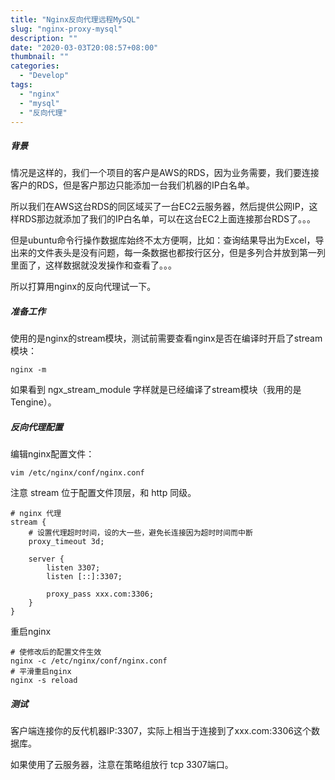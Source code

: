 ```yaml
---
title: "Nginx反向代理远程MySQL"
slug: "nginx-proxy-mysql"
description: ""
date: "2020-03-03T20:08:57+08:00"
thumbnail: ""
categories:
  - "Develop"
tags:
  - "nginx"
  - "mysql"
  - "反向代理"
---
```

##### 背景

情况是这样的，我们一个项目的客户是AWS的RDS，因为业务需要，我们要连接客户的RDS，但是客户那边只能添加一台我们机器的IP白名单。

所以我们在AWS这台RDS的同区域买了一台EC2云服务器，然后提供公网IP，这样RDS那边就添加了我们的IP白名单，可以在这台EC2上面连接那台RDS了。。。

但是ubuntu命令行操作数据库始终不太方便啊，比如：查询结果导出为Excel，导出来的文件表头是没有问题，每一条数据也都按行区分，但是多列合并放到第一列里面了，这样数据就没发操作和查看了。。。

所以打算用nginx的反向代理试一下。

##### 准备工作

使用的是nginx的stream模块，测试前需要查看nginx是否在编译时开启了stream模块：

```shell
nginx -m
```

如果看到 ngx_stream_module 字样就是已经编译了stream模块（我用的是Tengine）。

##### 反向代理配置

编辑nginx配置文件：

```shell
vim /etc/nginx/conf/nginx.conf
```

注意 stream 位于配置文件顶层，和 http 同级。

```
# nginx 代理
stream {
    # 设置代理超时时间，设的大一些，避免长连接因为超时时间而中断
    proxy_timeout 3d;
    
    server {
        listen 3307;
        listen [::]:3307;
        
        proxy_pass xxx.com:3306;
    }
}
```
重启nginx

```shell
# 使修改后的配置文件生效
nginx -c /etc/nginx/conf/nginx.conf
# 平滑重启nginx
nginx -s reload
```

##### 测试

客户端连接你的反代机器IP:3307，实际上相当于连接到了xxx.com:3306这个数据库。

如果使用了云服务器，注意在策略组放行 tcp 3307端口。

